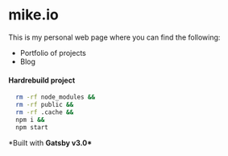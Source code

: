 # mike.io

This is my personal web page where you can find the following:

- Portfolio of projects
- Blog

#### Hardrebuild project

```bash
  rm -rf node_modules &&
  rm -rf public &&
  rm -rf .cache &&
  npm i &&
  npm start
```

\*Built with **Gatsby v3.0\***
